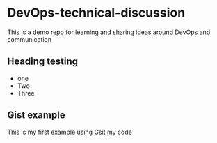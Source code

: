# DevOps-technical-discussion
This is a demo repo for learning and sharing ideas around DevOps and communication

## Heading testing
* one
* Two
* Three

## Gist example
This is my first example using Gsit [my code](https://gist.github.com/Pphani25/516fb3028a9e1b2d30d063c2ddc4efd4)
